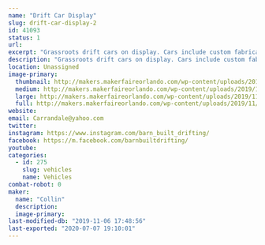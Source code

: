 ```yaml
---
name: "Drift Car Display"
slug: drift-car-display-2
id: 41093
status: 1
url: 
excerpt: "Grassroots drift cars on display. Cars include custom fabrication, bodywork, paint, motor swaps, electrical wiring, lights/sounds, etc."
description: "Grassroots drift cars on display. Cars include custom fabrication, bodywork, paint, motor swaps, electrical wiring, lights/sounds, etc."
location: Unassigned
image-primary:
  thumbnail: http://makers.makerfaireorlando.com/wp-content/uploads/2019/11/F347D585-CFED-42AA-B76E-D0324B0BD049-150x150.jpeg
  medium: http://makers.makerfaireorlando.com/wp-content/uploads/2019/11/F347D585-CFED-42AA-B76E-D0324B0BD049-300x225.jpeg
  large: http://makers.makerfaireorlando.com/wp-content/uploads/2019/11/F347D585-CFED-42AA-B76E-D0324B0BD049-1024x768.jpeg
  full: http://makers.makerfaireorlando.com/wp-content/uploads/2019/11/F347D585-CFED-42AA-B76E-D0324B0BD049.jpeg
website: 
email: Carrandale@yahoo.com
twitter: 
instagram: https://www.instagram.com/barn_built_drifting/
facebook: https://m.facebook.com/barnbuiltdrifting/
youtube: 
categories:
  - id: 275
    slug: vehicles
    name: Vehicles
combat-robot: 0
maker:
  name: "Collin"
  description:
  image-primary: 
last-modified-db: "2019-11-06 17:48:56"
last-exported: "2020-07-07 19:10:01"
---
```

